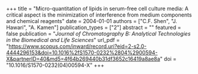 +++
title = "Micro-quantitation of lipids in serum-free cell culture media: A critical aspect is the minimization of interference from medium components and chemical reagents"
date = 2004-01-01
authors = ["C.F. Shen", "J. Hawari", "A. Kamen"]
publication_types = ["2"]
abstract = ""
featured = false
publication = "*Journal of Chromatography B: Analytical Technologies in the Biomedical and Life Sciences*"
url_pdf = "https://www.scopus.com/inward/record.uri?eid=2-s2.0-4444296153&doi=10.1016%2fS1570-0232%2804%2900594-X&partnerID=40&md5=4f64b269440b31df3652c16419a8ae8a"
doi = "10.1016/S1570-0232(04)00594-X"
+++

